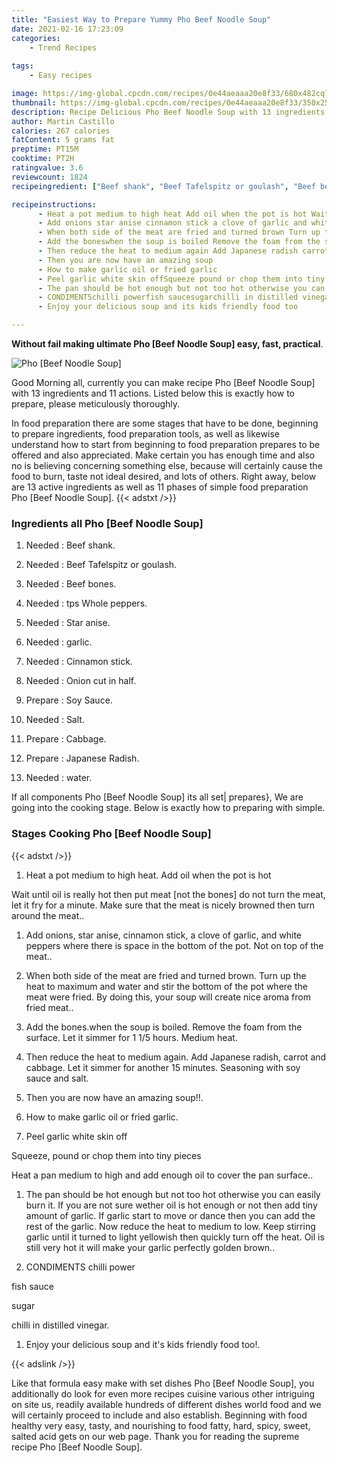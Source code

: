 ```yaml
---
title: "Easiest Way to Prepare Yummy Pho Beef Noodle Soup"
date: 2021-02-16 17:23:09
categories:
    - Trend Recipes
    
tags:
    - Easy recipes

image: https://img-global.cpcdn.com/recipes/0e44aeaaa20e8f33/680x482cq70/pho-beef-noodle-soup-recipe-main-photo.jpg
thumbnail: https://img-global.cpcdn.com/recipes/0e44aeaaa20e8f33/350x250cq70/pho-beef-noodle-soup-recipe-main-photo.jpg
description: Recipe Delicious Pho Beef Noodle Soup with 13 ingredients and 11 stages of easy cooking.
author: Martin Castillo
calories: 267 calories
fatContent: 5 grams fat
preptime: PT15M
cooktime: PT2H
ratingvalue: 3.6
reviewcount: 1824
recipeingredient: ["Beef shank", "Beef Tafelspitz or goulash", "Beef bones", "tps Whole peppers", "Star anise", "garlic", "Cinnamon stick", "Onion cut in half", "Soy Sauce", "Salt", "Cabbage", "Japanese Radish", "water"]

recipeinstructions: 
      - Heat a pot medium to high heat Add oil when the pot is hot Wait until oil is really hot then put meat not the bones do not turn the meat let it fry for a minute Make sure that the meat is nicely browned then turn around the meat 
      - Add onions star anise cinnamon stick a clove of garlic and white peppers where there is space in the bottom of the pot Not on top of the meat 
      - When both side of the meat are fried and turned brown Turn up the heat to maximum and water and stir the bottom of the pot where the meat were fried By doing this your soup will create nice aroma from fried meat 
      - Add the boneswhen the soup is boiled Remove the foam from the surface Let it simmer for 1 15 hours Medium heat 
      - Then reduce the heat to medium again Add Japanese radish carrot and cabbage Let it simmer for another 15 minutes Seasoning with soy sauce and salt 
      - Then you are now have an amazing soup 
      - How to make garlic oil or fried garlic 
      - Peel garlic white skin offSqueeze pound or chop them into tiny piecesHeat a pan medium to high and add enough oil to cover the pan surface 
      - The pan should be hot enough but not too hot otherwise you can easily burn it If you are not sure wether oil is hot enough or not then add tiny amount of garlic If garlic start to move or dance then you can add the rest of the garlic Now reduce the heat to medium to low Keep stirring garlic until it turned to light yellowish then quickly turn off the heat Oil is still very hot it will make your garlic perfectly golden brown 
      - CONDIMENTSchilli powerfish saucesugarchilli in distilled vinegar 
      - Enjoy your delicious soup and its kids friendly food too

---
```




**Without fail making ultimate Pho [Beef Noodle Soup] easy, fast, practical**. 


![Pho [Beef Noodle Soup]](https://img-global.cpcdn.com/recipes/0e44aeaaa20e8f33/680x482cq70/pho-beef-noodle-soup-recipe-main-photo.jpg "Pho [Beef Noodle Soup]")




Good Morning all, currently you can make recipe Pho [Beef Noodle Soup] with 13 ingredients and 11 actions. Listed below this is exactly how to prepare, please meticulously thoroughly.

In food preparation there are some stages that have to be done, beginning to prepare ingredients, food preparation tools, as well as likewise understand how to start from beginning to food preparation prepares to be offered and also appreciated. Make certain you has enough time and also no is believing concerning something else, because will certainly cause the food to burn, taste not ideal desired, and lots of others. Right away, below are 13 active ingredients as well as 11 phases of simple food preparation Pho [Beef Noodle Soup].
{{< adstxt />}}

### Ingredients all Pho [Beef Noodle Soup]


1. Needed  : Beef shank.

1. Needed  : Beef Tafelspitz or goulash.

1. Needed  : Beef bones.

1. Needed  : tps Whole peppers.

1. Needed  : Star anise.

1. Needed  : garlic.

1. Needed  : Cinnamon stick.

1. Needed  : Onion cut in half.

1. Prepare  : Soy Sauce.

1. Needed  : Salt.

1. Prepare  : Cabbage.

1. Prepare  : Japanese Radish.

1. Needed  : water.



If all components Pho [Beef Noodle Soup] its all set| prepares}, We are going into the cooking stage. Below is exactly how to preparing with simple.

### Stages Cooking Pho [Beef Noodle Soup]

{{< adstxt />}}


1. Heat a pot medium to high heat. Add oil when the pot is hot 

Wait until oil is really hot then put meat [not the bones] do not turn the meat, let it fry for a minute. Make sure that the meat is nicely browned then turn around the meat..



1. Add onions, star anise, cinnamon stick, a clove of garlic, and white peppers where there is space in the bottom of the pot. Not on top of the meat..



1. When both side of the meat are fried and turned brown. Turn up the heat to maximum and water and stir the bottom of the pot where the meat were fried. By doing this, your soup will create nice aroma from fried meat..



1. Add the bones.when the soup is boiled. Remove the foam from the surface. Let it simmer for 1 1/5 hours. Medium heat.



1. Then reduce the heat to medium again. Add Japanese radish, carrot and cabbage. Let it simmer for another 15 minutes. Seasoning with soy sauce and salt.



1. Then you are now have an amazing soup!!.



1. How to make garlic oil or fried garlic.



1. Peel garlic white skin off

Squeeze, pound or chop them into tiny pieces

Heat a pan medium to high and add enough oil to cover the pan surface..



1. The pan should be hot enough but not too hot otherwise you can easily burn it. If you are not sure wether oil is hot enough or not then add tiny amount of garlic. If garlic start to move or dance then you can add the rest of the garlic. Now reduce the heat to medium to low. Keep stirring garlic until it turned to light yellowish then quickly turn off the heat. Oil is still very hot it will make your garlic perfectly golden brown..



1. CONDIMENTS
chilli power

fish sauce

sugar

chilli in distilled vinegar.



1. Enjoy your delicious soup and it&#39;s kids friendly food too!.





{{< adslink />}}

Like that formula easy make with set dishes Pho [Beef Noodle Soup], you additionally do look for even more recipes cuisine various other intriguing on site us, readily available hundreds of different dishes world food and we will certainly proceed to include and also establish. Beginning with food healthy very easy, tasty, and nourishing to food fatty, hard, spicy, sweet, salted acid gets on our web page. Thank you for reading the supreme recipe Pho [Beef Noodle Soup].
